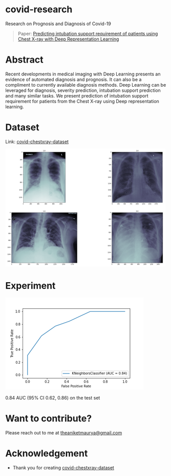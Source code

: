 # covid-research
Research on Prognosis and Diagnosis of Covid-19

> Paper:
[Predicting intubation support requirement of patients using Chest X-ray with Deep Representation Learning](https://arxiv.org/abs/2011.01787)


# Abstract
Recent developments in medical imaging with Deep Learning presents an evidence of automated diagnosis and prognosis. It can also be a compliment to currently available diagnosis methods.
Deep Learning can be leveraged for diagnosis, severity prediction, intubation support prediction and many similar tasks.
We present prediction of intubation support requirement for patients from the Chest X-ray using Deep representation learning.

# Dataset
Link: [covid-chestxray-dataset](https://github.com/ieee8023/covid-chestxray-dataset)


<img src="images/xray-visual.png" width=500px>

# Experiment
![0.84 AUC (95% CI 0.62, 0.86) on the test set](images/intubation-roc-curve.png)

0.84 AUC (95% CI 0.62, 0.86) on the test set

# Want to contribute?
Please reach out to me at theaniketmaurya@gmail.com


# Acknowledgement
- Thank you for creating [covid-chestxray-dataset](https://github.com/ieee8023/covid-chestxray-dataset)
